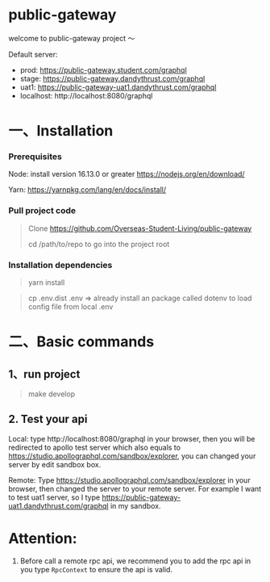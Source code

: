 # public-gateway

welcome to public-gateway project ～

Default server:
 - prod: https://public-gateway.student.com/graphql
 - stage: https://public-gateway.dandythrust.com/graphql
 - uat1: https://public-gateway-uat1.dandythrust.com/graphql
 - localhost: http://localhost:8080/graphql

# 一、Installation

### Prerequisites

Node: install version 16.13.0 or greater https://nodejs.org/en/download/

Yarn: https://yarnpkg.com/lang/en/docs/install/

### Pull project code

> Clone https://github.com/Overseas-Student-Living/public-gateway
>
> cd /path/to/repo to go into the project root

### Installation dependencies

> yarn install

> cp .env.dist .env => already install an package called dotenv to load config file from local .env

# 二、Basic commands

## 1、run project

> make develop

## 2. Test your api

Local:
    type http://localhost:8080/graphql in your browser, then you will be redirected to apollo test server which also equals to https://studio.apollographql.com/sandbox/explorer, you can changed your server by edit sandbox box.

Remote:
    Type https://studio.apollographql.com/sandbox/explorer in your browser, then changed the server to your remote server.
    For example I want to test uat1 server, so I type https://public-gateway-uat1.dandythrust.com/graphql in my sandbox.

# Attention:

1. Before call a remote rpc api, we recommend you to add the rpc api in you type `RpcContext` to ensure the api is valid.
